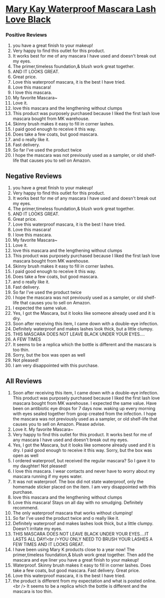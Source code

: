# [Mary Kay Waterproof Mascara Lash Love Black](https://products.checkmycream.com/products/Mary-Kay-Waterproof-Mascara-Lash-Love-Black.html)

### Positive Reviews

<ol>
      <li>you have a great finish to your makeup!</li>
      <li>Very happy to find this outlet for this product.</li>
      <li>It works best for me of any mascara I have used and doesn&#x27;t break out my eyes.</li>
      <li>The primer,timeless foundation,&amp; blush work great together.</li>
      <li>AND IT LOOKS GREAT.</li>
      <li>Great price.</li>
      <li>Love this waterproof mascara, it is the best I have tried.</li>
      <li>Love this mascara!  </li>
      <li>I love this mascara.  </li>
      <li>My favorite Mascara~</li>
      <li>Love it.</li>
      <li>love this mascara and the lengthening without clumps</li>
      <li>This product was purposely purchased because I liked the first lash love mascara bought from MK warehouse.  </li>
      <li>Skinny brush makes it easy to fill in corner lashes.  </li>
      <li>I paid good enough to receive it this way.</li>
      <li>Does take a few coats, but good mascara.  </li>
      <li>and o really like it.</li>
      <li>Fast delivery.</li>
      <li>So far I&#x27;ve used the product twice</li>
      <li>I hope the mascara was not previously used as a sampler, or old shelf-life that causes you to sell on Amazon.  </li>
</ol>


<h2>Negative Reviews</h2>
<ol>
<li> you have a great finish to your makeup!</li>
<li> Very happy to find this outlet for this product.</li>
<li> It works best for me of any mascara I have used and doesn&#x27;t break out my eyes.</li>
<li> The primer,timeless foundation,&amp; blush work great together.</li>
<li> AND IT LOOKS GREAT.</li>
<li> Great price.</li>
<li> Love this waterproof mascara, it is the best I have tried.</li>
<li> Love this mascara!  </li>
<li> I love this mascara.  </li>
<li> My favorite Mascara~</li>
<li> Love it.</li>
<li> love this mascara and the lengthening without clumps</li>
<li> This product was purposely purchased because I liked the first lash love mascara bought from MK warehouse.  </li>
<li> Skinny brush makes it easy to fill in corner lashes.  </li>
<li> I paid good enough to receive it this way.</li>
<li> Does take a few coats, but good mascara.  </li>
<li> and o really like it.</li>
<li> Fast delivery.</li>
<li> So far I&#x27;ve used the product twice</li>
<li> I hope the mascara was not previously used as a sampler, or old shelf-life that causes you to sell on Amazon.  </li>
<li> I expected the same value.  </li>
<li> Yes, I got the Mascara, but it looks like someone already used and it is dry.</li>
<li> Soon after receiving this item, I came down with a double-eye infection.</li>
<li> Definitely waterproof and makes lashes look thick, but a little clumpy.  </li>
<li> THIS MASCARA DOES NOT LEAVE BLACK UNDER YOUR EYES....</li>
<li> A FEW TIMES</li>
<li> It seems to be a replica which the bottle is different and the mascara is too thin.</li>
<li> Sorry, but the box was open as well</li>
<li> Not pleased!</li>
<li> I am very disappointed with this purchase.</li>
</ol>

<h2>All Reviews</h2>

<ol>
    <li> Soon after receiving this item, I came down with a double-eye infection. This product was purposely purchased because I liked the first lash love mascara bought from MK warehouse.  I expected the same value.  Have been on antibiotic eye drops for 7 days now. waking up every morning with eyes sealed together from goop created from the infection.  I hope the mascara was not previously used as a sampler, or old shelf-life that causes you to sell on Amazon.  Please advise.</li>
    <li> Love it. My favorite Mascara~</li>
    <li> Very happy to find this outlet for this product. It works best for me of any mascara I have used and doesn&#x27;t break out my eyes.</li>
    <li> Yes, I got the Mascara, but it looks like someone already used and it is dry. I paid good enough to receive it this way. Sorry, but the box was open as well</li>
    <li> I ordered waterproof, but received the regular mascara? So I gave it to my daughter! Not pleased!</li>
    <li> I love this mascara.  I wear contacts and never have to worry about my mascara running if my eyes water.</li>
    <li> It was not waterproof. The box did not state waterproof, only the homemade sticker placed on the item. I am very disappointed with this purchase.</li>
    <li> love this mascara and the lengthening without clumps</li>
    <li> Love this mascara!  Stays on all day with no smudging.  Definitely recommend.</li>
    <li> The only waterproof mascara that works without clumping!</li>
    <li> So far I&#x27;ve used the product twice and o really like it.</li>
    <li> Definitely waterproof and makes lashes look thick, but a little clumpy.  Doesn&#x27;t irritate my eyes.</li>
    <li> THIS MASCARA DOES NOT LEAVE BLACK UNDER YOUR EYES....IT LASTS ALL DAY!&lt;br /&gt;YOU ONLY NEED TO BRUSH YOUR LASHES A FEW TIMES AND IT LOOKS GREAT.</li>
    <li> I have been using Mary K products close to a year now! The primer,timeless foundation,&amp; blush work great together. Then add the mascara and eye liner you have a great finish to your makeup!</li>
    <li> Waterproof.  Skinny brush makes it easy to fill in corner lashes.  Does take a few coats, but good mascara.  Fast delivery. Great price.</li>
    <li> Love this waterproof mascara, it is the best I have tried.</li>
    <li> the product is different from my expectation and what is posted online.&lt;br /&gt;  It seems to be a replica which the bottle is different and the mascara is too thin.</li>
</ol>




